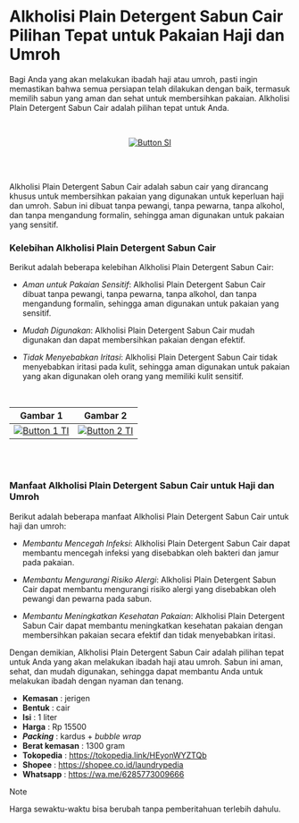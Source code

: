 # Alkholisi Plain Detergent Sabun Cair Pilihan Tepat untuk Pakaian Haji dan Umroh

Bagi Anda yang akan melakukan ibadah haji atau umroh, pasti ingin memastikan bahwa semua persiapan telah dilakukan dengan baik, termasuk memilih sabun yang aman dan sehat untuk membersihkan pakaian. Alkholisi Plain Detergent Sabun Cair adalah pilihan tepat untuk Anda.

<br>

<div align = center>
    
[![Button SI]][Link SI]

<br>
<br>
</div>


Alkholisi Plain Detergent Sabun Cair adalah sabun cair yang dirancang khusus untuk membersihkan pakaian yang digunakan untuk keperluan haji dan umroh. Sabun ini dibuat tanpa pewangi, tanpa pewarna, tanpa alkohol, dan tanpa mengandung formalin, sehingga aman digunakan untuk pakaian yang sensitif.


### Kelebihan Alkholisi Plain Detergent Sabun Cair

Berikut adalah beberapa kelebihan Alkholisi Plain Detergent Sabun Cair:

- *Aman untuk Pakaian Sensitif*: Alkholisi Plain Detergent Sabun Cair dibuat tanpa pewangi, tanpa pewarna, tanpa alkohol, dan tanpa mengandung formalin, sehingga aman digunakan untuk pakaian yang sensitif.

- *Mudah Digunakan*: Alkholisi Plain Detergent Sabun Cair mudah digunakan dan dapat membersihkan pakaian dengan efektif.

- *Tidak Menyebabkan Iritasi*: Alkholisi Plain Detergent Sabun Cair tidak menyebabkan iritasi pada kulit, sehingga aman digunakan untuk pakaian yang akan digunakan oleh orang yang memiliki kulit sensitif.

<br>

<div align = center>

| Gambar 1 | Gambar 2|
|----------|----------|
| [![Button 1 TI]][Link 1 TI]   | [![Button 2 TI]][Link 2 TI]  |

<br>
<br>
</div>


### Manfaat Alkholisi Plain Detergent Sabun Cair untuk Haji dan Umroh

Berikut adalah beberapa manfaat Alkholisi Plain Detergent Sabun Cair untuk haji dan umroh:

- *Membantu Mencegah Infeksi*: Alkholisi Plain Detergent Sabun Cair dapat membantu mencegah infeksi yang disebabkan oleh bakteri dan jamur pada pakaian.

- *Membantu Mengurangi Risiko Alergi*: Alkholisi Plain Detergent Sabun Cair dapat membantu mengurangi risiko alergi yang disebabkan oleh pewangi dan pewarna pada sabun.

- *Membantu Meningkatkan Kesehatan Pakaian*: Alkholisi Plain Detergent Sabun Cair dapat membantu meningkatkan kesehatan pakaian dengan membersihkan pakaian secara efektif dan tidak menyebabkan iritasi.


Dengan demikian, Alkholisi Plain Detergent Sabun Cair adalah pilihan tepat untuk Anda yang akan melakukan ibadah haji atau umroh. Sabun ini aman, sehat, dan mudah digunakan, sehingga dapat membantu Anda untuk melakukan ibadah dengan nyaman dan tenang.

- **Kemasan** : jerigen
- **Bentuk** : cair
- **Isi** : 1 liter
- **Harga** : Rp 15500
- **_Packing_** : kardus + _bubble wrap_
- **Berat kemasan** : 1300 gram
- **Tokopedia** : https://tokopedia.link/HEyonWYZTQb
- **Shopee** : https://shopee.co.id/laundrypedia
- **Whatsapp** : https://wa.me/6285773009666
  
> [!NOTE]
> Harga sewaktu-waktu bisa berubah tanpa pemberitahuan terlebih dahulu.
    
<!---------------------------------[ Bagian Single Image ]---------------------------------->

[Button SI]: https://blogger.googleusercontent.com/img/a/AVvXsEhg5LSIea0GRDVyWyAh_G9sJxSGPL3noD3QSpHQyE3N10jFMo7yU-akRLB6ybLErdsI4W4oQM53YiOfUX8gu7P2Dk42HZR2ruDF9ISVPz737BNb8FXsQYtJHN8nrQClLbe8r_4IO-qaxGhfPWHn8EAYXDd56QdjWwA85wCLEHsvR2iadXagxcomhvuMqZ8
[Link SI]: #

<!---------------------------------[ Bagian Table Image ]---------------------------------->
[Button 1 TI]: https://blogger.googleusercontent.com/img/a/AVvXsEjQBL3CgXskjicfkeVg04IkpsGSkdwKFhyLnwk0BVi22d-qFUIVHbciybNZx5c3k1PdkAlJQAl4YBceRsT4Ta2eMKktFFBNCmD8jScCOCONmOBEMCePKIrIk8vmc3P9tcqu-rwXe9wpmQQMvBxP4ufOXQj4ZGehugPENjbx7KhXZ4O00sr38Z2X3TSmbTU
[Link 1 TI]: #
[Button 2 TI]: https://blogger.googleusercontent.com/img/a/AVvXsEi26Rscnizq3zf_fo6AS2lKz-lmBYCdlhIWBmHCe1bI9rU7MpI7VFmqDN5pcgPO9TMm1I4LngdOxXRyh28OWziY1EGo7gIy0ml6OL-ciPg-U_Ti5pB_ntKNbIFMNQhRa7EUyoz7dOmZVwyOFcvu0-GRaRTPMCYyjKsG4WLRpuHzvc8VjjLII1j5V3ptSTg
[Link 2 TI]: #
